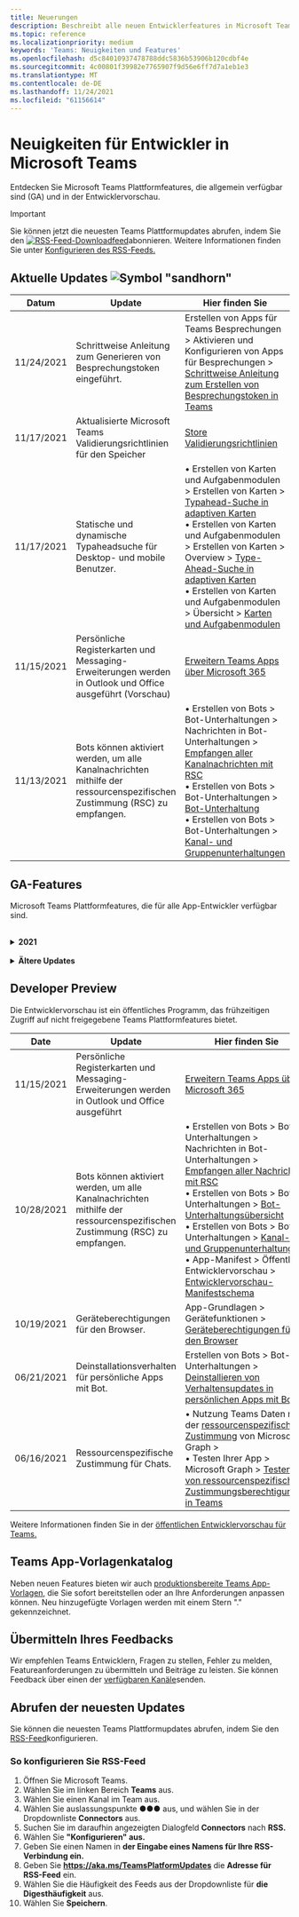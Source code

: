 ```yaml
---
title: Neuerungen
description: Beschreibt alle neuen Entwicklerfeatures in Microsoft Teams
ms.topic: reference
ms.localizationpriority: medium
keywords: 'Teams: Neuigkeiten und Features'
ms.openlocfilehash: d5c84010937478788ddc5836b53906b120cdbf4e
ms.sourcegitcommit: 4c00801f39982e7765907f9d56e6ff7d7a1eb1e3
ms.translationtype: MT
ms.contentlocale: de-DE
ms.lasthandoff: 11/24/2021
ms.locfileid: "61156614"
---
```

# <a name="whats-new-for-developers-in-microsoft-teams"></a>Neuigkeiten für Entwickler in Microsoft Teams

Entdecken Sie Microsoft Teams Plattformfeatures, die allgemein verfügbar sind (GA) und in der Entwicklervorschau.

> [!IMPORTANT]
> Sie können jetzt die neuesten Teams Plattformupdates abrufen, indem Sie den [ ![ RSS-Feed-Downloadfeed](~/assets/images/RSSfeeds.png)](https://aka.ms/TeamsPlatformUpdates)abonnieren. Weitere Informationen finden Sie unter [Konfigurieren des RSS-Feeds.](#get-latest-updates)

## <a name="latest-updates-bullhorn-icon"></a>Aktuelle Updates ![Symbol "sandhorn"](~/assets/images/bullhorn.png)

| Datum | Update | Hier finden Sie  |
| --- | --- | --- |
| 11/24/2021| Schrittweise Anleitung zum Generieren von Besprechungstoken eingeführt. | Erstellen von Apps für Teams Besprechungen > Aktivieren und Konfigurieren von Apps für Besprechungen > [Schrittweise Anleitung zum Erstellen von Besprechungstoken in Teams](sbs-meeting-token-generator.yml)|
| 11/17/2021| Aktualisierte Microsoft Teams Validierungsrichtlinien für den Speicher|[Store Validierungsrichtlinien](~/concepts/deploy-and-publish/appsource/prepare/teams-store-validation-guidelines.md)|
| 11/17/2021| Statische und dynamische Typaheadsuche für Desktop- und mobile Benutzer.| • Erstellen von Karten und Aufgabenmodulen > Erstellen von Karten > [Typahead-Suche in adaptiven Karten](task-modules-and-cards/cards/dynamic-search.md) </br> • Erstellen von Karten und Aufgabenmodulen > Erstellen von Karten > Overview >  [Type-Ahead-Suche in adaptiven Karten](task-modules-and-cards/what-are-cards.md#type-ahead-search-in-adaptive-cards) </br> • Erstellen von Karten und Aufgabenmodulen > Übersicht > [Karten und Aufgabenmodulen](task-modules-and-cards/cards-and-task-modules.md)|
| 11/15/2021 | Persönliche Registerkarten und Messaging-Erweiterungen werden in Outlook und Office ausgeführt (Vorschau) | [Erweitern Teams Apps über Microsoft 365](~/m365-apps/overview.md) |
| 11/13/2021| Bots können aktiviert werden, um alle Kanalnachrichten mithilfe der ressourcenspezifischen Zustimmung (RSC) zu empfangen. | • Erstellen von Bots > Bot-Unterhaltungen > Nachrichten in Bot-Unterhaltungen > [Empfangen aller Kanalnachrichten mit RSC](~/bots/how-to/conversations/channel-messages-with-rsc.md) </br> • Erstellen von Bots > Bot-Unterhaltungen > [Bot-Unterhaltung](~/bots/how-to/conversations/conversation-basics.md) </br> • Erstellen von Bots > Bot-Unterhaltungen > [Kanal- und Gruppenunterhaltungen](~/bots/how-to/conversations/channel-and-group-conversations.md) |

## <a name="ga-features"></a>GA-Features

Microsoft Teams Plattformfeatures, die für alle App-Entwickler verfügbar sind.

<br>

<details>

<summary><b>2021</b></summary>

| **Date** | **Update** | **Hier finden Sie** |
| -------- | --------- | ----------------|
| 11/24/2021| Schrittweise Anleitung zum Generieren von Besprechungstoken eingeführt. | Erstellen von Apps für Teams Besprechungen > Aktivieren und Konfigurieren von Apps für Besprechungen > [Schrittweise Anleitung zum Erstellen von Besprechungstoken in Teams](sbs-meeting-token-generator.yml)|
|11/17/2021| Aktualisierte Microsoft Teams Validierungsrichtlinien für den Speicher|[Store Validierungsrichtlinien](~/concepts/deploy-and-publish/appsource/prepare/teams-store-validation-guidelines.md)|
|11/17/2021| Statische und dynamische Typaheadsuche für Desktop- und mobile Benutzer.| • Erstellen von Karten und Aufgabenmodulen > Erstellen von Karten > [Typahead-Suche in adaptiven Karten](task-modules-and-cards/cards/dynamic-search.md) </br> • Erstellen von Karten und Aufgabenmodulen > Erstellen von Karten > Overview >  [Type-Ahead-Suche in adaptiven Karten](task-modules-and-cards/what-are-cards.md#type-ahead-search-in-adaptive-cards) </br> • Erstellen von Karten und Aufgabenmodulen > Übersicht > [Karten und Aufgabenmodulen](task-modules-and-cards/cards-and-task-modules.md)|
|11/13/2021| Bots können aktiviert werden, um alle Kanalnachrichten mithilfe der ressourcenspezifischen Zustimmung (RSC) zu empfangen. | • Erstellen von Bots > Bot-Unterhaltungen > Nachrichten in Bot-Unterhaltungen > [Empfangen aller Kanalnachrichten mit RSC](~/bots/how-to/conversations/channel-messages-with-rsc.md) </br> • Erstellen von Bots > Bot-Unterhaltungen > [Bot-Unterhaltungsübersicht](~/bots/how-to/conversations/conversation-basics.md) </br> • Erstellen von Bots > Bot-Unterhaltungen > [Kanal- und Gruppenunterhaltungen](~/bots/how-to/conversations/channel-and-group-conversations.md) |
|10/28/2021| Monetarisieren Sie Ihre Teams-App mit einem transaktionsfähigen SaaS-Angebot.| Verteilen Ihrer App > Veröffentlichen im Teams Store > [Einschließen eines SaaS-Angebots mit Ihrer Teams-App](~/concepts/deploy-and-publish/appsource/prepare/include-saas-offer.md) |
|10/25/2021| Aktualisiertes Modul "Erste Schritte" für Microsoft Teams-Entwicklerdokumentation mit neuer Struktur und Verfahren in einer schrittweisen Anleitung.| Erste Schritte > [Erste Schritte mit Ihrer ersten Teams-App](get-started/get-started-overview.md) |
|10/21/2021| Fügen Sie eine `registerOnFocused` API für Registerkarten oder persönliche Apps hinzu. | Erstellen von Registerkarten > Erstellen persönlicher Registerkarten > [Hinzufügen einer API für `registerOnFocused` Registerkarten oder persönliche Apps](tabs/how-to/create-personal-tab.md#add-registeronfocused-api-for-tabs-or-personal-apps) |
|10/20/2021| Die Besprechungsphase ist jetzt in ga verfügbar. | Erstellen von Apps für Teams Besprechungen > [Aktivieren und Konfigurieren Ihrer Apps für Teams Besprechungen](apps-in-teams-meetings/enable-and-configure-your-app-for-teams-meetings.md) |
|10/20/2021| Besprechungsdetails-API und Echtzeit-Teams Besprechungsereignisse. | Erstellen von Apps für Teams Besprechungen > [Erstellen von Apps für Teams Besprechungen](~/apps-in-teams-meetings/API-references.md#meeting-details-api) |
|10/18/2021| Registerkarten verknüpfen Verbreitung und Phasenansicht. | Erstellen von Registerkarten > [Verknüpfung "Registerkarten" – Verbreitung und Phasenansicht](tabs/tabs-link-unfurling.md) |
|10/08/2021| Neue bewährte Methoden für das Entwerfen adaptiver Karten. | Entwerfen Ihrer App > UI-Komponenten > [Entwerfen adaptiver Karten für Ihre Teams-App](task-modules-and-cards/cards/design-effective-cards.md) |
|10/05/2021| Blenden Sie Teams App aus, bis der Administrator das Ausblenden der App aufheben kann.| Entwerfen Ihrer App > [Ausblenden Teams App bis](concepts/design/enable-app-customization.md#hide-teams-app-until-admin-approves) zur Genehmigung durch den Administrator |
|10/05/2021| Planen Sie Ihre Apps für Teams Mobile. | App-Grundlagen > [Planen reaktionsfähiger Registerkarten für Teams Mobile](concepts/design/plan-responsive-tabs-for-teams-mobile.md) |
|10/04/2021| Das neue Entwicklerportal für Teams für die Verwaltung Ihrer Teams-Apps eingeführt.| Tools und SDK > [Developer Portal für Teams](concepts/build-and-test/teams-developer-portal.md) |
|09/21/2021|Teams unterstützt AAD Objekt-ID und UPN in Benutzererwähnungen für Bots und eingehende Webhooks.| • Erstellen von Karten und Aufgabenmodulen > Erstellen von Karten > [AAD Objekt-ID und UPN in Benutzererwähnung](task-modules-and-cards/what-are-cards.md#support-for-aad-object-id-and-upn-in-user-mention) </br> • Erstellen von Karten und Aufgabenmodulen > Erstellen von Karten > [Karten – Übersicht](task-modules-and-cards/cards/cards-format.md#format-cards-with-markdown) |
|08/16/2021| Unterstützung für die Eingabeüberprüfung für adaptive Karten (v1.3 für alle Funktionen) und universelle Aktionen (v1.4 für vom Bot gesendete Karten). | • Adaptive Karten > Erstellungskarten > [Eingabeüberprüfung](/adaptive-cards/authoring-cards/input-validation)</br> • Erstellen von Karten und Aufgabenmodulen > Erstellen von Karten > Universelle Aktionen für adaptive Karten > [Universelle Aktionen für adaptive Karten v1.4](task-modules-and-cards/cards/universal-actions-for-adaptive-cards/overview.md) |
|08/30/2021| Die Szenenfunktion für den benutzerdefinierten Modus kombiniert Teilnehmer in einer einzelnen virtuellen Szene und platziert ihre Videostreams auf vordefinierten Arbeitsplätzen.| Erstellen von Apps für Teams Besprechungen > [Szenen im benutzerdefinierten Zusammen-Modus](~/apps-in-teams-meetings/teams-together-mode.md) |
|08/25/2021| Schrittweise Anleitung zum Erstellen eines Teams Bots mit einmaligem Anmelden (Single Sign-On, SSO) eingeführt.| Hinzufügen von Authentifizierung > Bots > [Schritt-für-Schritt-Anleitung zum Erstellen Teams Bots mit SSO](sbs-bots-with-sso.yml) |
|08/19/2021| Installationsupdateereignis, das beim Installieren eines Bots in einem Unterhaltungsthread empfangen wurde.| Erstellen von Bots > Bot-Unterhaltungen > [Installationsupdateereignis](bots/how-to/conversations/subscribe-to-conversation-events.md#installation-update-event) |
|08/12/2021|Erstellen sie Registerkarten mit adaptiven Karten.| Erstellen von Registerkarten > [Erstellen von Registerkarten mit adaptiven Karten](tabs/how-to/build-adaptive-card-tabs.md) |
|08/04/2021|Registerkarten haben keine Ränder mehr, die ihre Benutzererfahrung umgeben.| Erstellen von Registerkarten > [Entfernen von Registerkartenrändern](resources/removing-tab-margins.md) |
|07/08/2021|Teams Mobile fügt Unterstützung für Apps in Besprechungen hinzu. | Erstellen von Apps für Teams Besprechungen > Erweiterbarkeit der [Besprechungs-App](apps-in-teams-meetings/meeting-app-extensibility.md) |
|06/28/2021|Integrieren sie die Funktion "Personenauswahl". | Integration in Teams > [Integration der Funktion "Personenauswahl"](concepts/device-capabilities/people-picker-capability.md) |  
|06/25/2021| Schrittweise Anleitung zum Senden proaktiver Nachrichten eingeführt. | Erstellen von Bots > Bot-Unterhaltungen > Proaktive Nachrichten > [Schrittweise Anleitung zum Senden proaktiver Nachrichten](sbs-send-proactive.yml) |
|06/09/2021| Phasenansicht für Bilder in adaptiven Karten mit `allowExpand` Attribut.| Erstellen von Karten und Aufgabenmodulen > Erstellen von Karten > [Phasenansicht für Bilder in adaptiven Karten](task-modules-and-cards/cards/cards-format.md#stage-view-for-images-in-adaptive-cards) |
|05/31/2021| Registerkarten für Unterhaltungen. | Erstellen von Registerkarten > [Starten und Fortsetzen von Unterhaltungen zu Inhalten in Ihren Registerkarten](~/tabs/how-to/conversational-tabs.md) |
|05/24/2021| Aktualisierte Teams App-Entwurfsrichtlinien mit mobilen Mustern. | Entwerfen Ihrer App > [Entwerfen Ihrer Teams-App](~/concepts/design/design-teams-app-overview.md) |
|05/13/2021| Informationen zu mConnect und Skooler hinzugefügt.| Integration in Teams > Moodle LMS > [Moodle Learning Management System](resources/moodle-overview.md)|
|05/10/2021| App-Manifest v1.10 veröffentlicht. | App-Manifest > [Manifestschema](resources/schema/manifest-schema.md) |
|05/10/2021| Neue App-Anpassungsfunktion. | Entwerfen Ihrer App > [Aktivieren von Organisationen zum Anpassen Ihrer App](concepts/design/enable-app-customization.md) |
|05/07/2021| Deep-Links für Audio- und Videoanrufe im Chat. | Integration in Teams > [Deep-Links](concepts/build-and-test/deep-links.md#deep-linking-to-an-audio-or-audio-video-call) |
|04/30/2021|Neue Anleitung zum Veröffentlichen von Apps im Teams Store. | • Veröffentlichen im Teams Store > [Veröffentlichen Ihrer App im Teams Store](concepts/deploy-and-publish/appsource/publish.md)</br> • Veröffentlichen im Teams Store > [Teams Speicherüberprüfungsrichtlinien](concepts/deploy-and-publish/appsource/prepare/teams-store-validation-guidelines.md) |
|04/29/2021 | Unterstützung für universelle Aktionen für adaptive Karten v1.4. | Erstellen von Karten und Aufgabenmodulen > Erstellen von Karten > universellen Aktionen für adaptive Karten > [Universelle Aktionen für adaptive Karten](task-modules-and-cards/cards/universal-actions-for-adaptive-cards/overview.md) |
|04/29/2021 | Benutzerspezifische Ansichten. | Erstellen von Karten und Aufgabenmodulen > Erstellen von Karten > Universelle Aktionen für adaptive Karten > [benutzerspezifische Ansichten](task-modules-and-cards/cards/universal-actions-for-adaptive-cards/User-Specific-Views.md) |
|04/29/2021 | Sequenzielle Workflows. | Erstellen von Karten und Aufgabenmodulen > Erstellen von Karten > Universelle Aktionen für adaptive Karten > [Sequenzielle Workflows](task-modules-and-cards/cards/universal-actions-for-adaptive-cards/Sequential-Workflows.md) |
|04/29/2021 | Aktuelle Karten. | Erstellen von Karten und Aufgabenmodulen > Erstellen von Karten > Universelle Aktionen für adaptive Karten > [Aktuelle Karten](task-modules-and-cards/cards/universal-actions-for-adaptive-cards/Up-To-Date-Views.md) |
|04/08/2021| App-Anpassungsfeature.| • Entwerfen Ihrer Apps > [App-Übersicht über teams entwerfen](concepts/design/enable-app-customization.md)</br> • Tools und SDKs > [Developer Portal](concepts/build-and-test/teams-developer-portal.md) </br> • App-Manifest > Öffentliche Entwicklervorschau > [Manifestschema](resources/schema/manifest-schema-dev-preview.md) |
|03/18/2021| Hinweis: Aktualisieren Sie auf Version 4.10 oder höher des Bot Framework SDK, da wir mit dem Veralteten Prozess für und begonnen `TeamsInfo.getMembers` `TeamsInfo.GetMembersAsync` haben. | Erstellen von Bots > [Bot-API-Änderungen für Team-/Chatmitglieder](resources/team-chat-member-api-changes.md) |
|03/05/2021|Standardfunktion für Installationsumfang und -gruppe.| Verteilen Ihrer App > [Standardinstallationsbereich und -gruppenfunktion](concepts/deploy-and-publish/add-default-install-scope.md) |
|03/05/2021|Ordnen Sie persönliche App-Registerkarten neu an. | Erstellen von Registerkarten > [Neuanordnen der Chatregisterkarte in persönlichen Apps](tabs/how-to/create-personal-tab.md#reorder-static-personal-tabs) |
|03/04/2021|Informationsformatierung in adaptiven Karten.| Erstellen von Karten und Aufgabenmodulen > Erstellen von Karten > [Informationsformatierung in adaptiven Karten](task-modules-and-cards/cards/cards-format.md#information-masking-in-adaptive-cards) |
|02/19/2021|Standortfunktionen hinzugefügt. <br/> Informationen zu Standortfunktionen werden in der Übersicht über die Gerätefunktionen, systemeigenen Geräteberechtigungen, Integration von Medienfunktionen und QR- oder Strichcodescanner-Funktionsdateien hinzugefügt.| • App-Grundlagen > Gerätefunktionen > [Übersicht](concepts/device-capabilities/device-capabilities-overview.md) </br> • App-Grundlagen > Gerätefunktionen > [Anfordern von Geräteberechtigungen](concepts/device-capabilities/native-device-permissions.md) </br> • App-Grundlagen > Gerätefunktionen > [Integrieren von Medienfunktionen](concepts/device-capabilities/mobile-camera-image-permissions.md) </br> • App-Grundlagen > Gerätefunktionen > [Integrieren von QR- oder Strichcodescannern](concepts/device-capabilities/qr-barcode-scanner-capability.md) </br> • App-Grundlagen > Gerätefunktionen > [Integrieren von Standortfunktionen](concepts/device-capabilities/location-capability.md) |
|02/18/2021|Qr- oder Strichcodescannerfunktion hinzugefügt. <br/> Informationen zu QR- oder Strichcodescanner-Funktionen werden in der Übersicht über die Gerätefunktionen, systemeigenen Geräteberechtigungen und integrationsbezogenen Medienfunktionen hinzugefügt.| • App-Grundlagen > Gerätefunktionen > [Übersicht](concepts/device-capabilities/device-capabilities-overview.md) </br> • App-Grundlagen > Gerätefunktionen > [Anfordern von Geräteberechtigungen](concepts/device-capabilities/native-device-permissions.md) </br> • App-Grundlagen > Gerätefunktionen > [Integrieren von Medienfunktionen](concepts/device-capabilities/mobile-camera-image-permissions.md) </br> • App-Grundlagen > Gerätefunktionen > [Integrieren von QR- oder Strichcodescannern](concepts/device-capabilities/qr-barcode-scanner-capability.md) |
|02/09/2021|Übersicht über die Gerätefunktionen hinzugefügt. <br/> Mikrofonfunktionsinformationen werden in den systemeigenen Geräteberechtigungen hinzugefügt und integrieren Medienfunktionendateien.|• App-Grundlagen > Gerätefunktionen > [Übersicht](concepts/device-capabilities/device-capabilities-overview.md) </br> App-Grundlagen > • Gerätefunktionen > [Anfordern von Geräteberechtigungen](concepts/device-capabilities/native-device-permissions.md) </br> • App-Grundlagen > Gerätefunktionen > [Integrieren von Medienfunktionen](concepts/device-capabilities/mobile-camera-image-permissions.md)|

<br>

</details>

<br>

<details>
<summary><b>Ältere Updates</b></summary>

<details>
  
<summary><b>2020</b></summary>

| **Date** | **Update** | **Hier finden Sie** |
| -------- | --------- | ------------------ |
|11/30/2020|Identitätsplattformintegration in Teams Toolkit und Visual Studio Code für Registerkarten.|[Single Sign-On-Authentifizierung mit Teams Toolkit und Visual Studio Code für Registerkarten](toolkit/visual-studio-code-tab-sso.md)|
|11/16/2020|Teams App-Manifest auf Version 1.8 aktualisiert.|[Referenz: Manifestschema für Microsoft Teams](resources/schema/manifest-schema.md)|
|11/10/2020|Teams Bot-Entwurfsrichtlinien.|[Entwurfsrichtlinien für Bots](bots/design/bots.md)|
|09/30/2020|Das Senden und Empfangen von Dateien an Bots auf mobilen Geräten wird jetzt unterstützt.|[Senden und Empfangen von Dateien über Ihren Bot](resources/bot-v3/bots-files.md)|
|09/22/2020|Neue Informationen für die ersten Schritte mit Teams Entwicklung.|[Erstellen Ihrer ersten Teams App-Übersicht](build-your-first-app/build-first-app-overview.md)|
|09/18/2020|Unterstützung für In-Meeting-Teams-Apps (Release Preview).|[Erstellen von Apps für Teams Besprechungen](apps-in-teams-meetings/create-apps-for-teams-meetings.md) und [Apps in Teams Besprechungen](apps-in-teams-meetings/teams-apps-in-meetings.md)|
|08/19/2020|Importieren sie Teams Nachrichten mit Microsoft Graph.|[Plattform-Nachrichten von Drittanbietern mithilfe von Microsoft Graph in Teams importieren](graph-api/import-messages/import-external-messages-to-teams.md)
|08/12/2020 |Unterstützung adaptiver Karten für eingehende Webhooks, die auf GA verschoben wurden.|[Senden von adaptiven Karten mithilfe eines eingehenden Webhooks](~/webhooks-and-connectors/how-to/connectors-using.md#send-adaptive-cards-using-an-incoming-webhook) |
|08/10/2020|Erste Schritte beim Erstellen Teams Apps mit dem Visual Studio Toolkit.|[Erstellen von Apps mit dem Microsoft Teams Toolkit und Visual Studio Code](toolkit/visual-studio-overview.md) |
|08/06/2020|Unterstützung für die Tabs-SSO-Authentifizierung.|[Entwickeln einer SSO-Microsoft Teams-Registerkarte](tabs/how-to/authentication/auth-aad-sso.md#develop-an-sso-microsoft-teams-tab) |
|07/27/2020 | Graph proaktive Bots und Nachrichten (Öffentliche Vorschau).|[Proaktive Bot-Installation und proaktives Messaging in Teams mit Microsoft Graph](graph-api/proactive-bots-and-messages/graph-proactive-bots-and-messages.md)|
|07/22/2020 |Funktionsupdates für mobile Geräte.|[Anfordern von Geräteberechtigungen für die Registerkarte Microsoft Teams](concepts/device-capabilities/native-device-permissions.md) |
|07/20/2020|Teams App Validation Tool für AppSource-Übermittlungen.|[Teams App-Überprüfungstool](concepts/deploy-and-publish/appsource/prepare/submission-checklist.md)
|07/15/2020|Erstellen Sie einen virtuellen Assistenten für Teams.|[Virtual Assistant für Microsoft Teams](samples/virtual-assistant.md)|
|07/14/2020|Anzeigen einer nativen Dokumentation zu Ladeanzeigen.|[Anzeigen einer systemeigenen Ladeanzeige](tabs/how-to/create-tab-pages/content-page.md#show-a-native-loading-indicator)
|07/01/2020|Erste Schritte beim Erstellen Teams Apps mit dem Visual Studio Code Toolkit.|[Erstellen von Apps mit dem Microsoft Teams Toolkit und Visual Studio Code](toolkit/visual-studio-code-overview.md) |
|07/01/2020|Einmaliges Anmelden für Registerkarten GA für Teams Web- und Desktopclients.|[Single Sign-On (SSO)](tabs/how-to/authentication/auth-aad-sso.md)|
|06/05/2020| Das Manifestschema wurde auf Version 1.7 aktualisiert.| [Referenz: Manifestschema für Microsoft Teams](resources/schema/manifest-schema.md)|
|05/18/2020|Integrieren sie Power Virtual Agents in Teams.|[Integrieren eines Power Virtual Agents Chatbots in Microsoft Teams](bots/how-to/add-power-virtual-agents-bot-to-teams.md)|
|04/01/2020|Integrieren Sie WFM-Systeme in den Schichten-Connector für Teams.|[Microsoft Teams Schichten von WFM-Connectors](samples/shifts-wfm-connectors.md)
|03/24/2020 | Unterstützung für das Abrufen eines einzelnen Elements einer Unterhaltung und zusätzliche Unterstützung für das Abrufen von seitenseitigen Mitgliedern hinzugefügt. | [Teams-Kontext für Ihren Bot erhalten](~/bots/how-to/get-teams-context.md) |

<br>

</details>

<br>

<details>
  
<summary><b>2019</b></summary>

| **Date** | **Update** | **Hier finden Sie** |
| -------- | --------- | ------------------ |
| 12/26/2019 | Der `replyToId` Parameter in Nutzlasten, die an einen Bot gesendet werden, ist nicht mehr verschlüsselt, sodass Sie diesen Wert verwenden können, um Deeplinks zu diesen Nachrichten zu erstellen. Nachrichtennutzlasten enthalten die verschlüsselten Werte im `legacy.replyToId` Parameter.  |
| 11/05/2019 | Einmaliges Anmelden mit dem Teams JavaScript SDK. | [Einmaliges Anmelden](tabs/how-to/authentication/auth-aad-sso.md) |
| 10/31/2019 | Dokumentation zu Unterhaltungsbots und Messaging-Erweiterungen, die aktualisiert wurden, um das 4.6 Bot Framework SDK widerzuspiegeln. Die Dokumentation für das v3 SDK finden Sie im Abschnitt "Ressourcen". | Alle Dokumentationen zu Bot- und Messaging-Erweiterungen. |
| 10/31/2019 | Neue Dokumentationsstruktur und Hauptartikelumgestaltung. Melden Sie alle inaktiven Links oder 404, indem Sie ein GitHub Problem erstellen. | Alle! |
| 09/13/2019 | Der Anforderungsbot wird von der aktionsbasierten Messaging-Erweiterung installiert. | [Initiieren von Aktionen mit Messaging-Erweiterungen](resources/messaging-extension-v3/create-extensions.md#request-to-install-your-conversational-bot)
| 08/28/2019 | Unterstützung für private Kanäle in Registerkarten und Connectors. | [Kontext für Ihre Registerkarte erhalten](tabs/how-to/access-teams-context.md#retrieve-context-in-private-channels) |
| 06/20/2019 | Freigeben einer externen Website von einer externen Website in einem Teams Kanal. | [Freigeben für Teams](~/share-to-teams.md) |
| 05/25/2019 | Antworten Mit Bot-Nachricht vom Aufgabenmodul. | [Antworten mit Bot-Nachricht vom Aufgabenmodul](resources/messaging-extension-v3/create-extensions.md#respond-with-an-adaptive-card-message-sent-from-a-bot) |
| 05/25/2019 | Bots in Gruppenchats. | [Interagieren mit einem Bot in Einem Gruppenchat oder Kanal](~/concepts/bots/bot-conversations/bots-conv-channel.md) |
| 05/20/2019 | Lokalisierung des App-Manifests. | [App-Lokalisierung](~/publishing/apps-localization.md) |
| 05/20/2019 | Nachrichtenaktionen. | [Nachrichtenaktionen](resources/messaging-extension-v3/create-extensions.md#action-type-message-extensions) |
| 05/20/2019 | Verbreitung von Links (benutzerdefinierte URL-Vorschau). | [Verbreiten von Links](messaging-extensions/how-to/link-unfurling.md)|
| 05/06/2019 | Anwendungszertifizierungsprogramm für Store-Apps. | [Anwendungszertifizierung](~/concepts/deploy-and-publish/appsource/post-publish/overview.md#complete-microsoft-365-certification) |
| 05/06/2019 | App-Vorlagen sind jetzt verfügbar. | [App-Vorlagen](~/samples/app-templates.md) |
| 04/23/2019 | Aktionsbasierte Messaging-Erweiterungen sind jetzt verfügbar. | [Aktionsbasierte Nachrichtenerweiterungen](~/concepts/messaging-extensions/create-extensions.md) |
| 02/18/2019 | Erstellen von Deep-Links zu privatem Chat. | [Deep-Links zu einem Chat](concepts/build-and-test/deep-links.md#deep-linking-to-a-chat) |
| 01/23/2019 | Anzeigen von SKU- und licenceType-Informationen im Registerkartenkontext. | [Registerkartenkontext](~/concepts/tabs/tabs-context.md) |

<br>

</details>

<br>

<details>

<summary><b>2018</b></summary>

| **Date** | **Update** | **Hier finden Sie** |
| -------- | --------- | ------------------ |
| 12.11.2018 | Registerkarten im Gruppenchat sind jetzt in der veröffentlichten Version von Teams verfügbar. Im Rahmen dieser Arbeit wurde der Abschnitt "Registerkarten" aus Gründen der Übersichtlichkeit überarbeitet.| [Konfigurierbare Registerkarten](~/concepts/tabs/tabs-configurable.md) |
| 11/11/2018 | Erste Schritte für Node JS und .NET/C# wurden aktualisiert, um App Studio in Teams zu verwenden, und ein neuer Abschnitt zum Hosten von Node-basierten Teams Apps in Azure wurde hinzugefügt. | [Erste Schritte mit der Microsoft Teams-Plattform mit C#/.NET und App Studio,](~/get-started/get-started-dotnet-app-studio.md) [erste Schritte mit der Microsoft Teams-Plattform mit Node JS und App Studio,](~/get-started/get-started-nodejs-app-studio.md) [Hosten Ihrer Node Teams-App in Azure](~/get-started/get-started-nodejs-in-azure.md)|
| 11/09/2018 | Sie können jetzt Deep-Links zu privaten Chats zwischen Benutzern erstellen. | [Deep-Links zu einem Chat](concepts/build-and-test/deep-links.md#deep-linking-to-a-chat) |
| 08.11.2018 | SharePoint-Framework 1.7 wurde ausgeliefert und enthält ein neues Feature, das Microsoft Teams Registerkarte als SharePoint-Framework-Webpart verwendet. | [Registerkarten in SharePoint](~/concepts/tabs/tabs-in-sharepoint.md) |
| 11/05/2018 | Das **Aufgabenmodulfeature** wurde veröffentlicht. Mit einem Aufgabenmodul können Sie modale Popupfunktionen in Ihrer Teams-Anwendung erstellen, sowohl von Bots als auch von Registerkarten. Innerhalb des Popups können Sie Ihren eigenen benutzerdefinierten HTML-/JavaScript-Code ausführen, ein `<iframe>` -basiertes Widget wie ein YouTube- oder Microsoft Stream-Video anzeigen oder eine [adaptive Karte](/adaptive-cards/)anzeigen. | [Aufgabenmodul (Übersicht),](~/concepts/task-modules/task-modules-overview.md) [Aufgabenmodul in Registerkarten,](~/concepts/task-modules/task-modules-tabs.md)  [Aufgabenmodul in Bots](~/concepts/task-modules/task-modules-bots.md) |
| 10/05/2018 | Formatierungsinformationen für Karten wurden auf desktop-, iOS- und Android-Clients für Teams aktualisiert und getestet. | [Karten,](~/concepts/cards/cards.md) [Kartenformatierung](~/concepts/cards/cards-format.md) |
| 09/24/2018 | Anrufe und Onlinebesprechungen-APIs für Microsoft Graph wurden in der Betaversion veröffentlicht, und Teams Apps können jetzt mithilfe von Sprache und Video auf vielfältige Weise mit Benutzern interagieren. | [Bots für Anrufe und Onlinebesprechungen,](~/concepts/calls-and-meetings/registering-calling-bot.md) [Echtzeitmedienkonzepte,](~/concepts/calls-and-meetings/real-time-media-concepts.md) [Registrieren eines Aufrufen-Bots,](~/concepts/calls-and-meetings/registering-calling-bot.md) [Debuggen und lokale Tests,](~/concepts/calls-and-meetings/debugging-local-testing-calling-meeting-bots.md) [von der Anwendung gehostete Medien,](~/concepts/calls-and-meetings/requirements-considerations-application-hosted-media-bots.md) [Behandeln eingehender Anrufbenachrichtigungen](~/concepts/calls-and-meetings/call-notifications.md) |
| 09/11/2018 | Registerkartenkonfigurationsseiten sind jetzt wesentlich höher. | [Registerkartendesign](tabs/design/tabs.md) |
| 08/15/2018 | Adaptive Karten werden jetzt in Teams unterstützt.|[Adaptive Kartenaktionen in Teams](task-modules-and-cards/cards/cards-reference.md#adaptive-card) |
| 08/10/2018 | Clientunterstützung für DevTools.| [DevTools für den Microsoft Teams-Desktopclient](~/resources/dev-preview/developer-preview-tools.md)|
| 08/08/2018 | Messaging-Erweiterungen unterstützen jetzt mehrere Befehle. | [composeExtensions.commands](~/resources/schema/manifest-schema.md#composeextensionscommands)|
| 08/07/2018 | Die Inlinekonfiguration wird jetzt in Connectors unterstützt. Die Connectors-Dokumentation wurde ebenfalls überarbeitet und aus Gründen der Übersichtlichkeit erweitert.| [Connectors](~/concepts/connectors/connectors.md)|
| 08/06/2018 | Ihr Bot kann jetzt Dateien senden und empfangen. | [Senden und Empfangen von Dateien über Ihren Bot](~/bots/how-to/bots-filesv4.md)|
| 07/23/2018 | Informationen zur App-Neuzertifizierung wurden dem Abschnitt "Veröffentlichen" hinzugefügt. |[Manifestberechtigungen](resources/schema/manifest-schema.md#permissions)|
| 07/16/2018 | Der Registerkartenkonfigurationsseite wurde mehr Speicherplatz zugewiesen. | [Die Registerkartenkonfigurationsseite ist wesentlich höher](tabs/design/tabs.md)|
| 07/12/2018 | Informationen zum Gastzugriff. | [Gastzugriff in Microsoft Teams](/microsoftteams/guest-access#guest-access-overview)|
| 06/07/2018 | Informationen zum Microsoft Teams Mandanten-App-Katalog wurden hinzugefügt. | [Veröffentlichen Ihrer Microsoft Teams-App](~/publishing/apps-publish.md)|
| 05/29/2018 | Adaptive Karten werden in Teams unterstützt. | [Adaptive Kartenaktionen in Teams](task-modules-and-cards/cards/cards-reference.md) |
| 04/17/2018 | replyToID wurde der Nutzlast für die `Invoke` Aktionen und `MessageBack` Kartenaktionen hinzugefügt. Dies ist besonders hilfreich, wenn Sie die Nachricht aktualisieren müssen, aus der die Kartenaktion stammt. | [Kartenaktionen](~/concepts/cards/cards-actions.md)|
| 04/12/2018 | Dieses Thema wurde hinzugefügt, um Änderungen an der Teams Programmierschnittstelle und diesem Dokumentationssatz nachzuverfolgen. | [Neuerungen](~/whats-new.md)|
| 04/10/2018 | Authentifizierungs-URLs wurden geändert, um die Mandanten-ID im Pfad konsistent zu verwenden. | [Authentifizierungsfluss für Registerkarten](~/concepts/authentication/auth-flow-tab.md), [AAD Tab-Authentifizierung](~/concepts/authentication/auth-tab-AAD.md)|
| 04/06/2018 | Entwurfsrichtlinien für die Verwendung des Befehlsfelds hinzugefügt. |[Befehlsfeld](~/resources/design/framework/command-box.md)|
| 04/02/2018 | Verwenden von Bots zum Senden von Benachrichtigungen für Ihre App. |[Reine Benachrichtigungsbots](~/concepts/bots/bots-notification-only.md)|
| 03/27/2018 | Erweiterte Dokumentation für proaktives Messaging. |[Beginn einer Unterhaltung](./concepts/bots/bot-conversations/bots-conv-proactive.md)|
| 03/15/2018 | Umgestaltete Dokumentation für Karten. |[Karten,](~/concepts/cards/cards.md) [Kartenaktionen,](~/concepts/cards/cards-actions.md) [Kartenformatierung,](~/concepts/cards/cards-format.md) [Kartenreferenz](~/concepts/cards/cards-reference.md)|
| 03/03/2018 | Dokumentation für Teams App Studio hinzugefügt. |[Schnelles Entwickeln](~/get-started/get-started-app-studio.md)von Apps mit Teams App Studio [mithilfe der Steuerelementbibliothek in App Studio](~/get-started/app-studio-component-library.md)|
| 02/27/2018 | Beispielcode zum Veranschaulichen der AsTeamsChannelAccounts()-Methode hinzugefügt. |[Kontext für Ihren Bot erhalten](~/concepts/bots/bots-context.md)|
| 02/05/2018 | Themen für die ersten Schritte mit C# hinzugefügt. |[Erste Schritte mit der Microsoft Teams-Plattform mit C#/.NET](./get-started/get-started-dotnet-app-studio.md)|

<br>

</details>
</details>

## <a name="developer-preview"></a>Developer Preview

Die Entwicklervorschau ist ein öffentliches Programm, das frühzeitigen Zugriff auf nicht freigegebene Teams Plattformfeatures bietet.  

| **Date** | **Update** | **Hier finden Sie** |
| -------- | --------- | ------------------ |
| 11/15/2021 | Persönliche Registerkarten und Messaging-Erweiterungen werden in Outlook und Office ausgeführt | [Erweitern Teams Apps über Microsoft 365](~/m365-apps/overview.md) |
|10/28/2021|Bots können aktiviert werden, um alle Kanalnachrichten mithilfe der ressourcenspezifischen Zustimmung (RSC) zu empfangen.| • Erstellen von Bots > Bot-Unterhaltungen > Nachrichten in Bot-Unterhaltungen > [Empfangen aller Nachrichten mit RSC](~/bots/how-to/conversations/channel-messages-with-rsc.md) </br> • Erstellen von Bots > Bot-Unterhaltungen > [Bot-Unterhaltungsübersicht](~/bots/how-to/conversations/conversation-basics.md) </br> • Erstellen von Bots > Bot-Unterhaltungen > [Kanal- und Gruppenunterhaltungen](~/bots/how-to/conversations/channel-and-group-conversations.md) </br> • App-Manifest > Öffentliche Entwicklervorschau > [Entwicklervorschau-Manifestschema](~/resources/schema/manifest-schema-dev-preview.md) |
|10/19/2021|Geräteberechtigungen für den Browser.| App-Grundlagen > Gerätefunktionen > [Geräteberechtigungen für den Browser](concepts/device-capabilities/browser-device-permissions.md) |
|06/21/2021|Deinstallationsverhalten für persönliche Apps mit Bot.| Erstellen von Bots > Bot-Unterhaltungen > [Deinstallieren von Verhaltensupdates in persönlichen Apps mit Bots](bots/how-to/conversations/subscribe-to-conversation-events.md#uninstall-behavior-for-personal-app-with-bot)|
|06/16/2021| Ressourcenspezifische Zustimmung für Chats.| • Nutzung Teams Daten mit der [ressourcenspezifischen Zustimmung](graph-api/rsc/resource-specific-consent.md) von Microsoft Graph > </br> • Testen Ihrer App > Microsoft Graph > [Testen von ressourcenspezifischen Zustimmungsberechtigungen in Teams](graph-api/rsc/test-resource-specific-consent.md)|

Weitere Informationen finden Sie in der [öffentlichen Entwicklervorschau für Teams.](~/resources/dev-preview/developer-preview-intro.md)

## <a name="teams-app-template-catalog"></a>Teams App-Vorlagenkatalog

Neben neuen Features bieten wir auch [produktionsbereite Teams App-Vorlagen,](samples/app-templates.md) die Sie sofort bereitstellen oder an Ihre Anforderungen anpassen können. Neu hinzugefügte Vorlagen werden mit einem Stern "." gekennzeichnet.

## <a name="submit-your-feedback"></a>Übermitteln Ihres Feedbacks

Wir empfehlen Teams Entwicklern, Fragen zu stellen, Fehler zu melden, Featureanforderungen zu übermitteln und Beiträge zu leisten. Sie können Feedback über einen der [verfügbaren Kanäle](feedback.md)senden.

## <a name="get-latest-updates"></a>Abrufen der neuesten Updates

Sie können die neuesten Teams Plattformupdates abrufen, indem Sie den [RSS-Feed](https://aka.ms/TeamsPlatformUpdates)konfigurieren.

### <a name="to-configure-rss-feed"></a>So konfigurieren Sie RSS-Feed

1. Öffnen Sie Microsoft Teams.
1. Wählen Sie im linken Bereich **Teams** aus.
1. Wählen Sie einen Kanal im Team aus.
1. Wählen Sie auslassungspunkte &#x25CF;&#x25CF;&#x25CF; aus, und wählen Sie in der Dropdownliste **Connectors** aus.
1. Suchen Sie im daraufhin angezeigten Dialogfeld **Connectors** nach **RSS.**
1. Wählen Sie **"Konfigurieren" aus.**
1. Geben Sie einen Namen in **der Eingabe eines Namens für Ihre RSS-Verbindung ein.**
1. Geben Sie **<https://aka.ms/TeamsPlatformUpdates>** die **Adresse für RSS-Feed** ein.
1. Wählen Sie die Häufigkeit des Feeds aus der Dropdownliste für **die Digesthäufigkeit** aus.
1. Wählen Sie **Speichern**.
